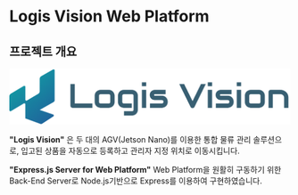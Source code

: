 # Logis Vision Web Platform

## 프로젝트 개요

![Logis_Vision_Logo](https://raw.githubusercontent.com/LogisVision/Logis_Platform/refs/heads/master/Basic%20Theme%403x.png)

**"Logis Vision"** 은 두 대의 AGV(Jetson Nano)를 이용한 통합 물류 관리 솔루션으로,
입고된 상품을 자동으로 등록하고 관리자 지정 위치로 이동시킵니다.

**"Express.js Server for Web Platform"** Web Platform을 원활히 구동하기 위한 Back-End Server로 Node.js기반으로 Express를 이용하여 구현하였습니다.
